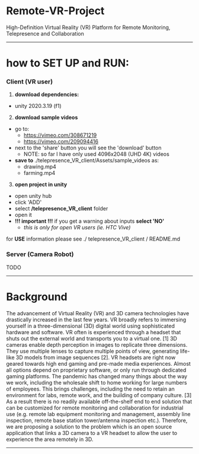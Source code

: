 # Remote-VR-Project
High-Definition Virtual Reality (VR) Platform for Remote Monitoring, Telepresence and Collaboration

---

# how to SET UP and RUN:

### Client (VR user)
1. **download dependencies:**
  - unity 2020.3.19 (f1)
2. **download sample videos**
  - go to:
    - https://vimeo.com/308671219
    - https://vimeo.com/209094416
  - next to the 'share' button you will see the 'download' button
    - NOTE: so far I have only used 4096x2048 (UHD 4K) videos
  - **save to** ./telepresence_VR_client/Assets/sample_videos as:
    - drawing.mp4
    - farming.mp4


3. **open project in unity**
  - open unity hub
  - click 'ADD'
  - select **/telepresence_VR_client** folder  
  - open it
  - **!!! important !!!** if you get a warning about inputs **select 'NO'**
    - *this is only for open VR users (ie. HTC Vive)*

for **USE** information please see
./ telepresence_VR_client / README.md

### Server (Camera Robot)
TODO

---

# Background

The advancement of Virtual Reality (VR) and 3D camera technologies have drastically increased in the last few years. VR broadly refers to immersing yourself in a three-dimensional (3D) digital world using sophisticated hardware and software. VR often is experienced through a headset that shuts out the external world and transports you to a virtual one. [1] 3D cameras enable depth perception in images to replicate three dimensions. They use multiple lenses to capture multiple points of view, generating life-like 3D models from image sequences [2]. VR headsets are right now geared towards high end gaming and pre-made media experiences. Almost all options depend on proprietary software, or only run through dedicated gaming platforms. The pandemic has changed many things about the way we work, including the wholesale shift to home working for large numbers of employees. This brings challenges, including the need to retain an environment for labs, remote work, and the building of company culture. [3] As a result there is no readily available off-the-shelf end to end solution that can be customized for remote monitoring and collaboration for industrial use (e.g. remote lab equipment monitoring and management, assembly line inspection, remote base station tower/antenna inspection etc.). Therefore, we are proposing a solution to the problem which is an open source application that links a 3D camera to a VR headset to allow the user to experience the area remotely in 3D.

---
